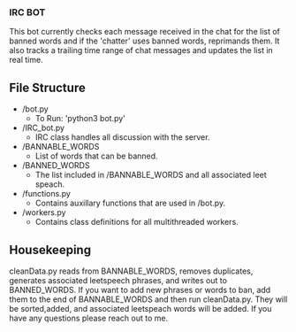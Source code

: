 ### IRC BOT
This bot currently checks each message received in the chat for the list of banned words and if the 'chatter' uses banned words, reprimands them. It also tracks a trailing time range of chat messages and updates the list in real time.

## File Structure
* /bot.py
  * To Run: 'python3 bot.py'
* /IRC_bot.py 
  * IRC class handles all discussion with the server.
* /BANNABLE_WORDS
  * List of words that can be banned.
* /BANNED_WORDS
  * The list included in /BANNABLE_WORDS and all associated leet speach.
* /functions.py
  * Contains auxillary functions that are used in /bot.py.
* /workers.py
  * Contains class definitions for all multithreaded workers.

## Housekeeping
cleanData.py reads from BANNABLE_WORDS, removes duplicates, generates associated leetspeech phrases, 
and writes out to BANNED_WORDS. If you want to add new phrases or words to ban, add them to the end of BANNABLE_WORDS 
and then run cleanData.py. They will be sorted,added, and associated leetspeach words will be added. 
If you have any questions please reach out to me.
